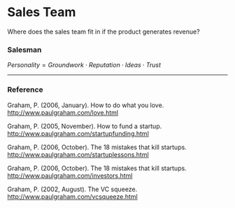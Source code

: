 # Sales Team

Where does the sales team fit in if the product generates revenue?

### Salesman

$Personality = Groundwork \cdot Reputation \cdot Ideas \cdot Trust$



-----

### Reference

Graham, P. (2006, January). How to do what you love. http://www.paulgraham.com/love.html

Graham, P. (2005, November). How to fund a startup. http://www.paulgraham.com/startupfunding.html

Graham, P. (2006, October). The 18 mistakes that kill startups. http://www.paulgraham.com/startuplessons.html

Graham, P. (2006, October). The 18 mistakes that kill startups. http://www.paulgraham.com/investors.html

Graham, P. (2002, August). The VC squeeze. http://www.paulgraham.com/vcsqueeze.html
